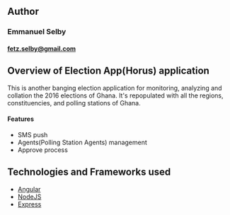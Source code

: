 ## Author ##

### Emmanuel Selby ###
#### fetz.selby@gmail.com ###


## Overview of Election App(Horus) application ##
This is another banging election application for monitoring, analyzing and collation the 2016 elections of Ghana. It's repopulated with all the 
regions, constituencies, and polling stations of Ghana.

#### Features ####
* SMS push
* Agents(Polling Station Agents) management
* Approve process

## Technologies and Frameworks used ##
* [Angular](https://angularjs.org/)
* [NodeJS](https://nodejs.org/en/)
* [Express](https://expressjs.com/)
